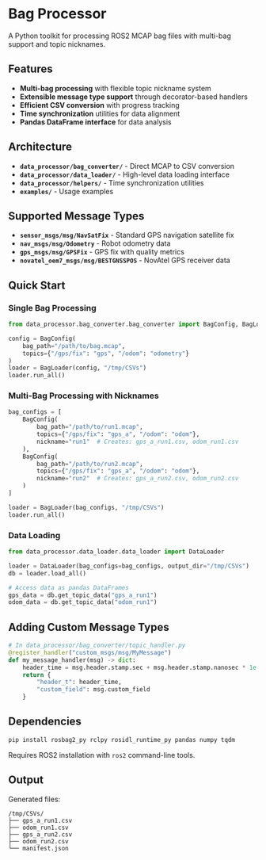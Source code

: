 # Bag Processor

A Python toolkit for processing ROS2 MCAP bag files with multi-bag support and topic nicknames.

## Features

- **Multi-bag processing** with flexible topic nickname system
- **Extensible message type support** through decorator-based handlers
- **Efficient CSV conversion** with progress tracking
- **Time synchronization** utilities for data alignment
- **Pandas DataFrame interface** for data analysis

## Architecture

- **`data_processor/bag_converter/`** - Direct MCAP to CSV conversion
- **`data_processor/data_loader/`** - High-level data loading interface
- **`data_processor/helpers/`** - Time synchronization utilities
- **`examples/`** - Usage examples

## Supported Message Types

- **`sensor_msgs/msg/NavSatFix`** - Standard GPS navigation satellite fix
- **`nav_msgs/msg/Odometry`** - Robot odometry data  
- **`gps_msgs/msg/GPSFix`** - GPS fix with quality metrics
- **`novatel_oem7_msgs/msg/BESTGNSSPOS`** - NovAtel GPS receiver data

## Quick Start

### Single Bag Processing

```python
from data_processor.bag_converter.bag_converter import BagConfig, BagLoader

config = BagConfig(
    bag_path="/path/to/bag.mcap",
    topics={"/gps/fix": "gps", "/odom": "odometry"}
)
loader = BagLoader(config, "/tmp/CSVs")
loader.run_all()
```

### Multi-Bag Processing with Nicknames

```python
bag_configs = [
    BagConfig(
        bag_path="/path/to/run1.mcap",
        topics={"/gps/fix": "gps_a", "/odom": "odom"},
        nickname="run1"  # Creates: gps_a_run1.csv, odom_run1.csv
    ),
    BagConfig(
        bag_path="/path/to/run2.mcap", 
        topics={"/gps/fix": "gps_a", "/odom": "odom"},
        nickname="run2"  # Creates: gps_a_run2.csv, odom_run2.csv
    )
]

loader = BagLoader(bag_configs, "/tmp/CSVs")
loader.run_all()
```

### Data Loading

```python
from data_processor.data_loader.data_loader import DataLoader

loader = DataLoader(bag_configs=bag_configs, output_dir="/tmp/CSVs")
db = loader.load_all()

# Access data as pandas DataFrames
gps_data = db.get_topic_data("gps_a_run1")
odom_data = db.get_topic_data("odom_run1")
```

## Adding Custom Message Types

```python
# In data_processor/bag_converter/topic_handler.py
@register_handler("custom_msgs/msg/MyMessage")
def my_message_handler(msg) -> dict:
    header_time = msg.header.stamp.sec + msg.header.stamp.nanosec * 1e-9
    return {
        "header_t": header_time,
        "custom_field": msg.custom_field
    }
```

## Dependencies

```bash
pip install rosbag2_py rclpy rosidl_runtime_py pandas numpy tqdm
```

Requires ROS2 installation with `ros2` command-line tools.

## Output

Generated files:
```
/tmp/CSVs/
├── gps_a_run1.csv
├── odom_run1.csv  
├── gps_a_run2.csv
├── odom_run2.csv
└── manifest.json
```